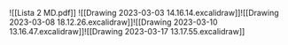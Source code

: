 ![[Lista 2 MD.pdf]]
![[Drawing 2023-03-03 14.16.14.excalidraw]]![[Drawing 2023-03-08 18.12.26.excalidraw]]![[Drawing 2023-03-10 13.16.47.excalidraw]]![[Drawing 2023-03-17 13.17.55.excalidraw]]